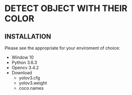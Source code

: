 DETECT OBJECT WITH THEIR COLOR
==============================

## INSTALLATION
Please see the appropriate for your enviroment of choice:
  * Window 10
  * Python 3.6.3
  * Opencv 3.4.2
  * Download
    * yolov3.cfg
    * yolov3.weight
    * coco.names
    
